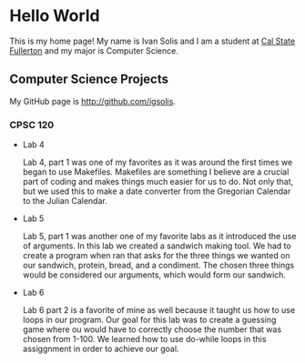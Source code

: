 # Hello World

This is my home page! My name is Ivan Solis and I am a student at [Cal State Fullerton](http://www.fullerton.edu/) and my major is Computer Science.

## Computer Science Projects

My GitHub page is http://github.com/igsolis.

### CPSC 120

* Lab 4

    Lab 4, part 1 was one of my favorites as it was around the first times we
    began to use Makefiles. Makefiles are something I believe are a crucial part
    of coding and makes things much easier for us to do. Not only that, but we used
    this to make a date converter from the Gregorian Calendar to the Julian Calendar.
    
 * Lab 5
    
    Lab 5, part 1 was another one of my favorite labs as it introduced the use of arguments.
    In this lab we created a sandwich making tool. We had to create a program when ran that asks
    for the three things we wanted on our sandwich, protein, bread, and a condiment. The chosen
    three things would be considered our arguments, which would form our sandwich.
    
 * Lab 6

    Lab 6 part 2 is a favorite of mine as well because it taught us how to use loops in our program.
    Our goal for this lab was to create a guessing game where ou would have to correctly choose the
    number that was chosen from 1-100. We learned how to use do-while loops in this assiggnment in
    order to achieve our goal.
